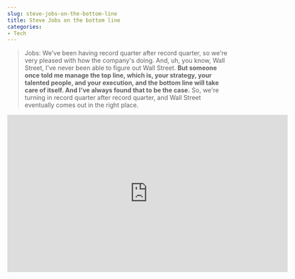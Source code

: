 ```yaml
---
slug: steve-jobs-on-the-bottom-line
title: Steve Jobs on the bottom line
categories:
- Tech
---
```


> Jobs: We've been having record quarter after record quarter, so we're very pleased with how the company's doing. And, uh, you know, Wall Street, I've never been able to figure out Wall Street. **But someone once told me manage the top line, which is, your strategy, your talented people, and your execution, and the bottom line will take care of itself. And I've always found that to be the case.** So, we're turning in record quarter after record quarter, and Wall Street eventually comes out in the right place.

<iframe src="http://www.youtube.com/embed/RSSLbpyhMFg?feature=player_detailpage#t=165s" frameborder="0" width="640" height="360"></iframe>
